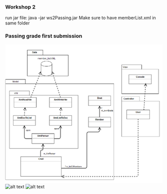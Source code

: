 ### Workshop 2
run jar file: java -jar ws2Passing.jar
Make sure to have memberList.xml in same folder

### Passing grade first submission
![alt text](https://github.com/tn222gf/1DV607/blob/master/ws2/ws2_ClassDiagram_passing_tn222gf.png "ws2 class diagram first submission")
![alt text](https://github.com/tn222gf/1DV607/blob/master/ws2/ws2_seqDiagram_passingGrade_tn222gf.png "ws2 sequence diagram first submission")
![alt text](https://github.com/tn222gf/1DV607/blob/master/ws2/ws2_seqDiagram2_passingGrade_tn222gf.png "ws2 sequence diagram first submission")